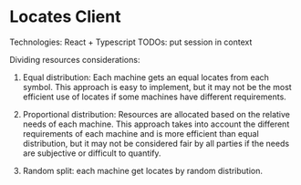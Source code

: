 # Locates Client

Technologies: React + Typescript
TODOs: put session in context

Dividing resources considerations:

1. Equal distribution: Each machine gets an equal locates from each symbol. This approach is easy to implement, but it may not be the most efficient use of locates if some machines have different requirements.

2. Proportional distribution: Resources are allocated based on the relative needs of each machine. This approach takes into account the different requirements of each machine and is more efficient than equal distribution, but it may not be considered fair by all parties if the needs are subjective or difficult to quantify.

3. Random split: each machine get locates by random distribution.
